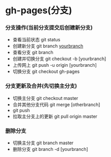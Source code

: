 # gh-pages(分支)

### 分支操作(当前分支提交后创建新分支)

* 查看当前状态
  git status
* 创建新分支
  git branch [yourbranch](例：gh-pages)
* 查看分支
  git branch
* 创建并切换分支
  git checkout -b [yourbranch]
* 上传网上
  git push -u origin [yourbranch]
* 切换分支
  git checkout gh-pages

### 分支更新及合并(先切换主分支)

* 切换主分支
  git checkout master
* 合并其他分支代码
  git merge [otherbranch]
* git push
* 拉取主分支上的更新
  git pull origin master

### 删除分支

* 切换主分支
  git branch master
* 删除分支
  git branch -d [yourbranch]

